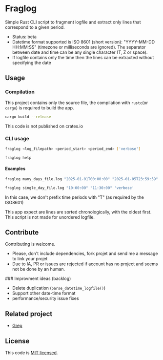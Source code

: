 # Fraglog

Simple Rust CLI script to fragment logfile and extract only lines that correspond to a given period.

* Status: beta
* Datetime format supported is ISO 8601 (short version): "YYYY-MM-DD HH:MM:SS" (timezone or milliseconds are ignored). The separator between date and time can be any single character (T, Z or space).
* If logfile contains only the time then the lines can be extracted without specifying the date

## Usage

### Compilation

This project contains only the source file, the compilation with `rustc`(or `cargo`) is required to build the app.


```sh
cargo build --release
```

This code is not published on crates.io

### CLI usage

```sh
fraglog <log_filepath> <period_start> <period_end> ['verbose']
```

```sh
fraglog help
```


#### Examples

```sh
fraglog many_days_file.log "2025-01-01T00:00:00" "2025-01-05T23:59:59"
```

```sh
fraglog single_day_file.log "10:00:00" "11:30:00" 'verbose'
```
In this case, we don't prefix time periods with "T" (as required by the ISO8601)

This app expect are lines are sorted chronologically, with the oldest first. This script is not made for unordered logfile.


## Contribute

Contributing is welcome.

* Please, don't include dependencies, fork projet and send me a message to link your projet
* Due to IA, PR or issues are rejected if account has no project and seems not be done by an human.


### Improvment ideas (backlog)

* Delete duplication (`parse_datetime_logfile()`)
* Support other date-time format
* performance/security issue fixes


## Related project

* [Grep](https://www.man7.org/linux/man-pages/man1/grep.1.html)


## License

This code is [MIT licensed](https://mit-license.org/).